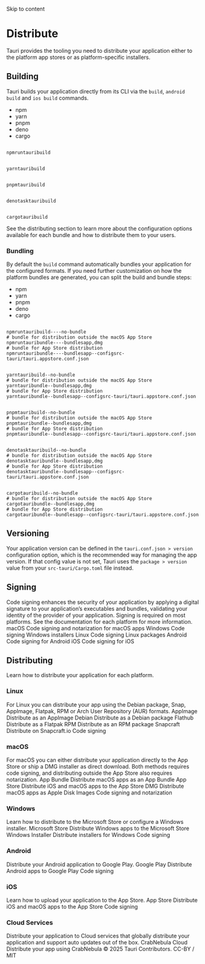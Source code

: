 Skip to content
# Distribute
Tauri provides the tooling you need to distribute your application either to the platform app stores or as platform-specific installers.
## Building
Tauri builds your application directly from its CLI via the `build`, `android build` and `ios build` commands.
  * npm 
  * yarn 
  * pnpm 
  * deno 
  * cargo 


```

npmruntauribuild

```

```

yarntauribuild

```

```

pnpmtauribuild

```

```

denotasktauribuild

```

```

cargotauribuild

```

See the distributing section to learn more about the configuration options available for each bundle and how to distribute them to your users.
### Bundling
By default the `build` command automatically bundles your application for the configured formats.
If you need further customization on how the platform bundles are generated, you can split the build and bundle steps:
  * npm 
  * yarn 
  * pnpm 
  * deno 
  * cargo 


```

npmruntauribuild----no-bundle
# bundle for distribution outside the macOS App Store
npmruntauribundle----bundlesapp,dmg
# bundle for App Store distribution
npmruntauribundle----bundlesapp--configsrc-tauri/tauri.appstore.conf.json

```

```

yarntauribuild--no-bundle
# bundle for distribution outside the macOS App Store
yarntauribundle--bundlesapp,dmg
# bundle for App Store distribution
yarntauribundle--bundlesapp--configsrc-tauri/tauri.appstore.conf.json

```

```

pnpmtauribuild--no-bundle
# bundle for distribution outside the macOS App Store
pnpmtauribundle--bundlesapp,dmg
# bundle for App Store distribution
pnpmtauribundle--bundlesapp--configsrc-tauri/tauri.appstore.conf.json

```

```

denotasktauribuild--no-bundle
# bundle for distribution outside the macOS App Store
denotasktauribundle--bundlesapp,dmg
# bundle for App Store distribution
denotasktauribundle--bundlesapp--configsrc-tauri/tauri.appstore.conf.json

```

```

cargotauribuild--no-bundle
# bundle for distribution outside the macOS App Store
cargotauribundle--bundlesapp,dmg
# bundle for App Store distribution
cargotauribundle--bundlesapp--configsrc-tauri/tauri.appstore.conf.json

```

## Versioning
Your application version can be defined in the `tauri.conf.json > version` configuration option, which is the recommended way for managing the app version. If that config value is not set, Tauri uses the `package > version` value from your `src-tauri/Cargo.toml` file instead.
## Signing
Code signing enhances the security of your application by applying a digital signature to your application’s executables and bundles, validating your identity of the provider of your application.
Signing is required on most platforms. See the documentation for each platform for more information.
macOS Code signing and notarization for macOS apps
Windows Code signing Windows installers
Linux Code signing Linux packages
Android Code signing for Android
iOS Code signing for iOS
## Distributing
Learn how to distribute your application for each platform.
### Linux
For Linux you can distribute your app using the Debian package, Snap, AppImage, Flatpak, RPM or Arch User Repository (AUR) formats.
AppImage Distribute as an AppImage
Debian Distribute as a Debian package
Flathub Distribute as a Flatpak
RPM Distribute as an RPM package
Snapcraft Distribute on Snapcraft.io
Code signing 
### macOS
For macOS you can either distribute your application directly to the App Store or ship a DMG installer as direct download. Both methods requires code signing, and distributing outside the App Store also requires notarization.
App Bundle Distribute macOS apps as an App Bundle
App Store Distribute iOS and macOS apps to the App Store
DMG Distribute macOS apps as Apple Disk Images
Code signing and notarization
### Windows
Learn how to distribute to the Microsoft Store or configure a Windows installer.
Microsoft Store Distribute Windows apps to the Microsoft Store
Windows Installer Distribute installers for Windows
Code signing 
### Android
Distribute your Android application to Google Play.
Google Play Distribute Android apps to Google Play
Code signing 
### iOS
Learn how to upload your application to the App Store.
App Store Distribute iOS and macOS apps to the App Store
Code signing 
### Cloud Services
Distribute your application to Cloud services that globally distribute your application and support auto updates out of the box.
CrabNebula Cloud Distribute your app using CrabNebula
© 2025 Tauri Contributors. CC-BY / MIT
